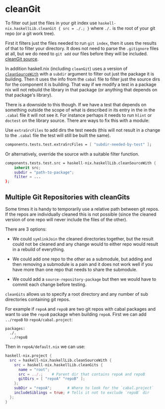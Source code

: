 # cleanGit

To filter out just the files in your git index use
`haskell-nix.haskellLib.cleanGit { src = ./.; }` where `./.` is the
root of your git repo (or a git work tree).

First it filters just the files needed to run `git index`, then
it uses the results of that to filter your directory.  It does not
need to parse the `.gitignore` files at all, but we do need to
`git add` our files before they will be included.
[cleanGit source](https://github.com/the-blockchain-company/haskell.nix/blob/master/lib/clean-git.nix).

In addition haskell.nix (including `cleanGit`) uses a version
of [`cleanSourceWith`](https://github.com/the-blockchain-company/haskell.nix/blob/master/lib/clean-source-with.nix)
with a `subdir` argument to filter out just the package it is
building.  Then it uses the info from the `cabal` file to filter
just the source dirs for the component it is building.  That way
if we modify a test in a package nix will not rebuild the library
in that package (or anything that depends on that package's library).

There is a downside to this though.  If we have a test that depends
on something outside the scope of what is described in its entry in
the in the `.cabal` file it will not see it.  For instance perhaps
it needs to run `hlint` or `doctest` on the library source.  There
are ways to fix this with a module:

Use `extraSrcFiles` to add dirs the test needs (this will not result
in a change to the `.cabal` file the test will still be built the same).
```nix
components.tests.test.extraSrcFiles = [ "subdir-needed-by-test" ];
```
Or alternatively, override the source with a suitable filter function.
```nix
components.tests.test.src = haskell-nix.haskellLib.cleanSourceWith {
    inherit src;
    subdir = "path-to-package";
    filter = ...
};
```

## Multiple Git Repositories with cleanGits

Some times it is handy to temporarily use a relative path between git
repos.  If the repos are individually cleaned this is not possible
(since the cleaned version of one repo will never include the files
of the other).

There are 3 options:

* We could `symlinkJoin` the cleaned directories together, but the
  result could not be cleaned and any change would to either
  repo would result in a rebuild of everything.

* We could add one repo to the other as a submodule,
  but adding and then removing a submodule is a pain and it does not
  work well if you have more than one repo that needs to share the
  submodule.

* We could add a `source-repository-package` but then we would have
  to commit each change before testing.

`cleanGits` allows us to specify a root directory and any number of
sub directories containing git repos.

For example if `repoA` and `repoB` are two git repos with
cabal packages and want to use the `repoB` package when building
`repoA`.  First we can add `../repoB` to `repoA/cabal.project`:

```
packages:
  ./.
  ../repoB
```

Then in `repoA/default.nix` we can use:

```nix
haskell-nix.project {
  src = haskell-nix.haskellLib.cleanSourceWith {
    src = haskell-nix.haskellLib.cleanGits {
      name = "root";
      src = ../.;    # Parent dir that contains repoA and repoB
      gitDirs = [ "repoA" "repoB" ];
    };
    subDir = "repoA";       # Where to look for the `cabal.project`
    includeSiblings = true; # Tells it not to exclude `repoB` dir
  };
}
```

